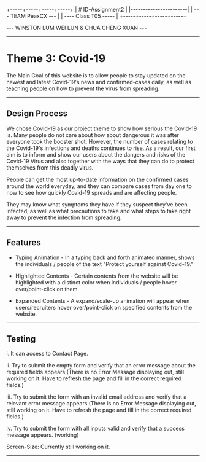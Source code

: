 +-----+-----+-----+-----+
|   # ID-Assignment2    |
|-----------------------|
| --- TEAM PeaxCX ---   |
| ---- Class T05 -----  |
+-----+-----+-----+-----+

--- WINSTON LUM WEI LUN & CHUA CHENG XUAN ---

_____________

# Theme 3: Covid-19

The Main Goal of this website is to allow people to stay updated on the newest and latest Covid-19's news and confirmed-cases daily, as well as teaching people on how to prevent the virus from spreading.

_____________

## Design Process

We chose Covid-19 as our project theme to show how serious the Covid-19 is. Many people do not care about how about dangerous it was after everyone took the booster shot. However, the number of cases relating to the Covid-19's infections and deaths continues to rise. As a result, our first aim is to inform and show our users about the dangers and risks of the Covid-19 Virus and also together with the ways that they can do to protect themselves from this deadly virus. 

People can get the most up-to-date information on the confirmed cases around the world everyday, and they can compare cases from day one to now to see how quickly Covid-19 spreads and are affecting people.

They may know what symptoms they have if they suspect they've been infected, as well as what precautions to take and what steps to take right away to prevent the infection from spreading.

_____________

## Features

- Typing Animation - In a typing back and forth animated manner, shows the individuals / people of the text "Protect yourself against Covid-19." 

- Highlighted Contents - Certain contents from the website will be highlighted with a distinct color when individuals / people hover over/point-click on them.

- Expanded Contents - A expand/scale-up animation will appear when users/recruiters hover over/point-click on specified contents from the website. 

_____________

## Testing

i. It can access to Contact Page. 

ii. Try to submit the empty form and verify that an error message about the required fields appears (There is no Error Message displaying out, still working on it. Have to refresh the page and fill in the correct required fields.)

iii. Try to submit the form with an invalid email address and verify that a relevant error message appears (There is no Error Message displaying out, still working on it. Have to refresh the page and fill in the correct required fields.)

iv. Try to submit the form with all inputs valid and verify that a success message appears. (working)

Screen-Size: Currently still working on it.

_____________
